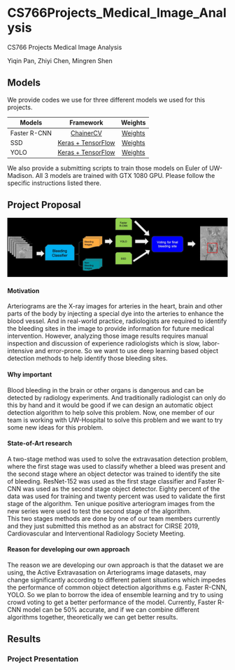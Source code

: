 # CS766Projects_Medical_Image_Analysis
CS766  Projects Medical Image Analysis

Yiqin Pan, Zhiyi Chen, Mingren Shen

## Models

We provide codes we use for three different models we used for this projects.

| Models        |      Framework     |       Weights           | 
| ---------------- |:-------------------------------------------------------------------:|:-------------------------------------------------------------:| 
| Faster R-CNN   |   [ChainerCV](https://github.com/chainer/chainercv/tree/master/examples/faster_rcnn)   | [Weights](https://drive.google.com/a/wisc.edu/file/d/1nLUmV_aFQP74gn6lGTJ2byojG5rD7OIx/view?usp=sharing)   |
| SSD   | [Keras + TensorFlow](https://github.com/qqwweee/keras-yolo3)    | [Weights]()    | 
| YOLO | [Keras + TensorFlow](https://github.com/pierluigiferrari/ssd_keras)        | [Weights]()     | 

We also provide a submitting scripts to train those models on Euler of UW-Madison. All 3 models are trained with GTX 1080 GPU. Please follow the specific instructions listed there.

## Project Proposal

![Project Pipeline](Archive/project_structure.jpg)

#### Motivation

Arteriograms are the X-ray images for arteries in the heart, brain and other parts of the body by injecting a special dye into the arteries to enhance the blood vessel. And in real-world practice, radiologists are required to identify the bleeding sites in the image to provide information for future medical intervention. However, analyzing those image results requires manual inspection and discussion of experience radiologists which is slow, labor-intensive and error-prone. So we want to use deep learning based object detection methods to help identify those bleeding sites. 

#### Why important

Blood bleeding in the brain or other organs is dangerous and can be detected by radiology experiments. And traditionally radiologist can only do this by hand and it would be good if we can design an automatic object detection algorithm to help solve this problem. Now, one member of our team is working with UW-Hospital to solve this problem and we want to try some new ideas for this problem.

#### State-of-Art research

A two-stage method was used to solve the extravasation detection problem, where the first stage was used to classify whether a bleed was present and the second stage where an object detector was trained to identify the site of bleeding. ResNet-152 was used as the first stage classifier and Faster R-CNN was used as the second stage object detector. Eighty percent of the data was used for training and twenty percent was used to validate the first stage of the algorithm. Ten unique positive arteriogram images from the new series were used to test the second stage of the algorithm.  
This two stages methods are done by one of our team members currently and they just submitted this method as an abstract for CIRSE 2019, Cardiovascular and Interventional Radiology Society Meeting.

#### Reason for developing our own approach

The reason we are developing our own approach is that the dataset we are using, the Active Extravasation on Arteriograms image datasets, may change significantly according to different patient situations which impedes the performance of common object detection algorithms e.g. Faster R-CNN, YOLO. So we plan to borrow the idea of ensemble learning and try to using crowd voting to get a better performance of the model. Currently, Faster R-CNN model can be 50% accurate, and if we can combine different algorithms together, theoretically we can get better results.

## Results

### Project Presentation